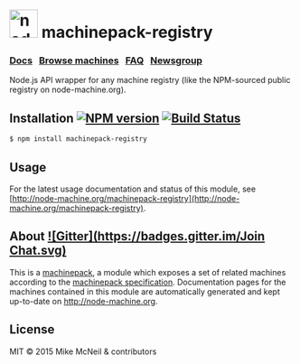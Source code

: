 <h1>
  <a href="http://node-machine.org/machinepack-registry"><img alt="node-machine logo" title="The Node-Machine Project" src="http://node-machine.org/images/machine-anthropomorph-for-white-bg.png" width="50" /></a>
  machinepack-registry
</h1>

### [Docs](http://node-machine.org/machinepack-registry) &nbsp; [Browse machines](http://node-machine.org/machinepacks) &nbsp;  [FAQ](http://node-machine.org/implementing/FAQ)  &nbsp;  [Newsgroup](https://groups.google.com/forum/?hl=en#!forum/node-machine)

Node.js API wrapper for any machine registry (like the NPM-sourced public registry on node-machine.org).


## Installation [![NPM version](https://badge.fury.io/js/machinepack-registry.svg)](http://badge.fury.io/js/machinepack-registry) [![Build Status](https://travis-ci.org/mikermcneil/machinepack-registry.png?branch=master)](https://travis-ci.org/mikermcneil/machinepack-registry)

```sh
$ npm install machinepack-registry
```

## Usage

For the latest usage documentation and status of this module, see [http://node-machine.org/machinepack-registry](http://node-machine.org/machinepack-registry).

## About [![Gitter](https://badges.gitter.im/Join Chat.svg)](https://gitter.im/node-machine/general?utm_source=badge&utm_medium=badge&utm_campaign=pr-badge&utm_content=badge)

This is a [machinepack](http://node-machine.org/), a module which exposes a set of related machines according to the [machinepack specification](http://node-machine.org/spec/machinepack).
Documentation pages for the machines contained in this module are automatically generated and kept up-to-date on http://node-machine.org.

## License

MIT &copy; 2015 Mike McNeil & contributors

